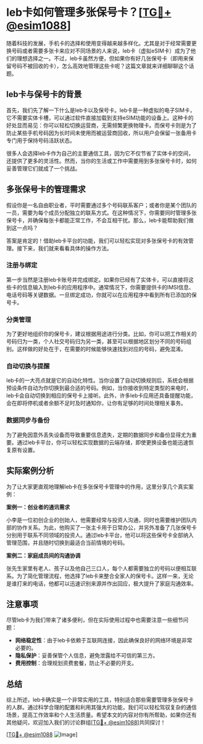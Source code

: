 # leb卡如何管理多张保号卡？[[TG💪+ @esim1088](https://t.me/s/esim1088)]

随着科技的发展，手机卡的选择和使用变得越来越多样化。尤其是对于经常需要更换号码或者需要多张卡来应对不同场景的人来说，leb卡（虚拟eSIM卡）成为了他们的理想选择之一。不过，leb卡虽然方便，但如果你有好几张保号卡（即用来保留号码不被回收的卡），怎么高效地管理这些卡呢？这篇文章就来详细聊聊这个话题。

## leb卡与保号卡的背景

首先，我们先了解一下什么是leb卡以及保号卡。leb卡是一种虚拟的电子SIM卡，它不需要实体卡槽，可以通过软件直接加载到支持eSIM功能的设备上。这种卡的好处显而易见：你可以轻松切换运营商，无需频繁更换物理卡。而保号卡则是为了防止某些手机号码因为长时间未使用而被运营商回收，所以用户会保留一张备用卡专门用于保持号码活跃状态。

很多人会选择leb卡作为自己的主要通信工具，因为它不仅节省了实体卡的空间，还提供了更多的灵活性。然而，当你的生活或工作中需要用到多张保号卡时，如何妥善管理它们就成了一个挑战。

## 多张保号卡的管理需求

假设你是一名自由职业者，平时需要通过多个号码联系客户；或者你是某个团队的一员，需要为每个成员分配独立的联系方式。在这种情况下，你需要同时管理多张保号卡，并确保每张卡都能正常工作，不会互相干扰。那么，leb卡能帮助我们做到这一点吗？

答案是肯定的！借助leb卡平台的功能，我们可以轻松实现对多张保号卡的有效管理。接下来，我们就来看看具体的操作方法。

### 注册与绑定

第一步当然是注册leb卡账号并完成绑定。如果你已经有了实体卡，可以直接将这些卡的信息输入到leb卡的应用程序中。通常情况下，你需要提供卡的IMSI信息、电话号码等关键数据。一旦绑定成功，你就可以在应用程序中看到所有已添加的保号卡。

### 分类管理

为了更好地组织你的保号卡，建议根据用途进行分类。比如，你可以把工作相关的号码归为一类，个人社交号码归为另一类，甚至可以根据地区划分不同的号码组别。这样做的好处在于，在需要的时候能够快速找到对应的号码，避免混淆。

### 自动切换与提醒

leb卡的一大亮点就是它的自动化特性。当你设置了自动切换规则后，系统会根据预设条件自动为你切换到最合适的号码。例如，当你接收到特定类型的来电时，leb卡会自动切换到相应的保号卡上接听。此外，许多leb卡应用还具备提醒功能，会在即将停机或者余额不足时及时通知你，让你有足够的时间处理相关事务。

### 数据同步与备份

为了避免因意外丢失设备而导致重要信息遗失，定期的数据同步和备份显得尤为重要。通过leb卡平台，你可以轻松实现数据的云端存储，即使更换设备也能迅速恢复原有设置。

## 实际案例分析

为了让大家更直观地理解leb卡在多张保号卡管理中的作用，这里分享几个真实案例：

**案例一：创业者的通讯需求**

小李是一位初创企业的创始人，他需要经常与投资人沟通，同时也需要维护团队内部的协作关系。为此，他购买了一张主卡用于日常办公，并另外准备了几张保号卡分别用于联系不同领域的投资人。通过leb卡平台，他可以将这些保号卡全部纳入管理范围，并且随时切换到最适合当前情境的号码。

**案例二：家庭成员间的沟通协调**

张先生家里有老人、孩子以及他自己三口人，每个人都需要独立的号码以便相互联系。为了简化管理流程，他选择了leb卡来整合全家人的保号卡。这样一来，无论是谁打来的电话，他都可以迅速识别来源并作出回应，极大提升了家庭沟通效率。

## 注意事项

尽管leb卡为我们带来了诸多便利，但在实际使用过程中也需要注意一些细节问题：

- **网络稳定性**：由于leb卡依赖于互联网连接，因此确保良好的网络环境是非常必要的。
- **隐私保护**：妥善保管个人信息，避免泄露给不可信的第三方。
- **费用控制**：合理规划资费套餐，防止不必要的开支。

## 总结

综上所述，leb卡确实是一个非常实用的工具，特别适合那些需要管理多张保号卡的人群。通过科学合理的配置和利用其强大的功能，我们可以轻松驾驭复杂的通信场景，提高工作效率和个人生活质量。希望本文的内容对你有所帮助，如果你还有其他疑问，欢迎加入我们的讨论群组[[TG💪+ @esim1088](https://t.me/s/esim1088)]共同探讨！

[[TG💪+ @esim1088](https://t.me/s/esim1088) ![Image](https://i.postimg.cc/4NQfJmqS/Snipaste-2025-05-13-00-14-12.png)]